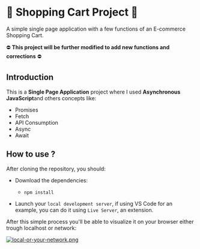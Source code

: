 # :department_store: Shopping Cart Project :department_store:

A simple single page application with a few functions of an E-commerce Shopping Cart.

:no_entry: **This project will be further modified to add new functions and corrections** :no_entry:

## Introduction

This is a **Single Page Application** project where I used **Asynchronous JavaScript**and others concepts like:
- Promises
- Fetch
- API Consumption
- Async
- Await

## How to use ?

After cloning the repository, you should:
- Download the dependencies:
  - `npm install`
  
- Launch your `local development server`, if using VS Code for an example, you can do it using `Live Server`, an extension.

After this simple process you'll be able to visualize it on your browser either trough localhost or network:

[![local-or-your-network.png](https://i.postimg.cc/QxdTYVMS/local-or-your-network.png)](https://postimg.cc/HjFnVYX7)
